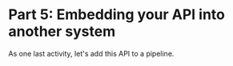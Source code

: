 # Part 5: Embedding your API into another system

As one last activity, let's add this API to a pipeline.